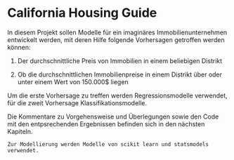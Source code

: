 California Housing Guide
============================

In diesem Projekt sollen Modelle für ein imaginäres Immobilienunternehmen entwickelt werden, mit deren Hilfe folgende Vorhersagen getroffen werden können:

1. Der durchschnittliche Preis von Immobilien in einem beliebigen Distrikt

2. Ob die durchschnittlichen Immobilienpreise in einem Distrikt über oder unter einem Wert von 150.000$ liegen

Um die erste Vorhersage zu treffen werden Regressionsmodelle verwendet, für die zweit Vorhersage Klassifikationsmodelle.

Die Kommentare zu Vorgehensweise und Überlegungen sowie den Code mit den entpsrechenden Ergebnissen befinden sich in den nächsten Kapiteln.

```{note}
Zur Modellierung werden Modelle von scikit learn und statsmodels verwendet.
```
